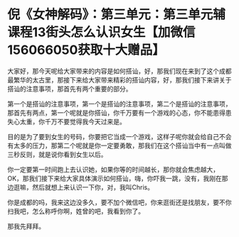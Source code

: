 # 倪《女神解码》：第三单元：第三单元辅课程13街头怎么认识女生【加微信156066050获取十大赠品】

大家好，那今天呢给大家带来的内容是如何搭讪，好，那我们现在来到了这个成都最繁华的太古里，那接下来给大家带来精彩的搭讪内容，好，那我们接下来讲关于搭讪的注意事项，那首先有两个重要的部分。

第一个是搭讪的注意事项，第一个是搭讪的注意事项，第二个是搭讪的注意事项，那首先有两点，第一个呢就是你搭讪，你千万要有一个游戏的心态，你不能患得患失心太重，你千万不要觉得我今天过来是。

目的是为了要到女生的号码，你要把它当成一个游戏，这样子呢你就会给自己不会有太多的压力，那第二个呢就是你一定要勇敢，那我们在这个搭讪当中有一点叫做三秒反则，就是说你看到女生以后。

你一定要第一时间跑上去认识她，如果你等的时间越长，那你就会焦虑越大，OK，那我们接下来给大家具体演示如何搭讪，嗨，你吓我一跳，没有，我刚在那边逛嘛，然后就想上来认识一下你，对，我叫Chris。

你是成都的吗，我来这边没多久，要不加个微信吧，你来逛街还是找朋友，要不你扫我吧，怎么称呼你啊，姓曾的吧，我看到你了。

那我先拜拜。